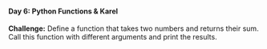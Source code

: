 #### Day 6: Python Functions & Karel
**Challenge:** Define a function that takes two numbers and returns their sum. Call this function with different arguments and print the results.



